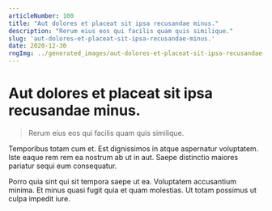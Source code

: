 ```yaml
---
articleNumber: 100
title: "Aut dolores et placeat sit ipsa recusandae minus."
description: "Rerum eius eos qui facilis quam quis similique."
slug: 'aut-dolores-et-placeat-sit-ipsa-recusandae-minus.'
date: 2020-12-30
rngImg: ../generated_images/aut-dolores-et-placeat-sit-ipsa-recusandae-minus..jpg
---
```


# Aut dolores et placeat sit ipsa recusandae minus.

> Rerum eius eos qui facilis quam quis similique.

Temporibus totam cum et. Est dignissimos in atque aspernatur voluptatem. Iste eaque rem rem ea nostrum ab ut in aut. Saepe distinctio maiores pariatur sequi eum consequatur.
 Porro quia sint qui sit tempora saepe ut ea. Voluptatem accusantium minima. Et minus quasi fugit quia et quam molestias. Ut totam possimus ut culpa impedit iure.
